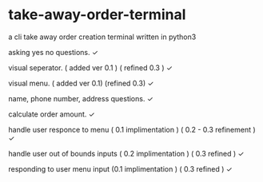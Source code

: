 # take-away-order-terminal
a cli take away order creation terminal written in python3

asking yes no questions. ✓

visual seperator. ( added ver 0.1 ) ( refined 0.3 ) ✓

visual menu. ( added ver 0.1) (refined 0.3) ✓

name, phone number, address questions. ✓

calculate order amount. ✓

handle user responce to menu ( 0.1 implimentation ) ( 0.2 - 0.3 refinement ) ✓

handle user out of bounds inputs ( 0.2 implimentation ) ( 0.3 refined ) ✓

responding to user menu input (0.1 implimentation ) ( 0.3 refined ) ✓

